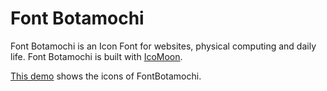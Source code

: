 # Font Botamochi

Font Botamochi is an Icon Font for websites, physical computing and daily life. Font Botamochi is built with [IcoMoon](https://icomoon.io/).

[This demo](demo.html) shows the icons of FontBotamochi.

